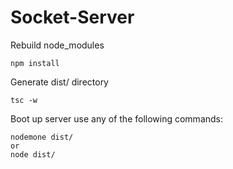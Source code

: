 # Socket-Server

Rebuild node_modules
```
npm install
```


Generate dist/ directory
```
tsc -w
```

Boot up server use any of the following commands:
```
nodemone dist/
or
node dist/
```



